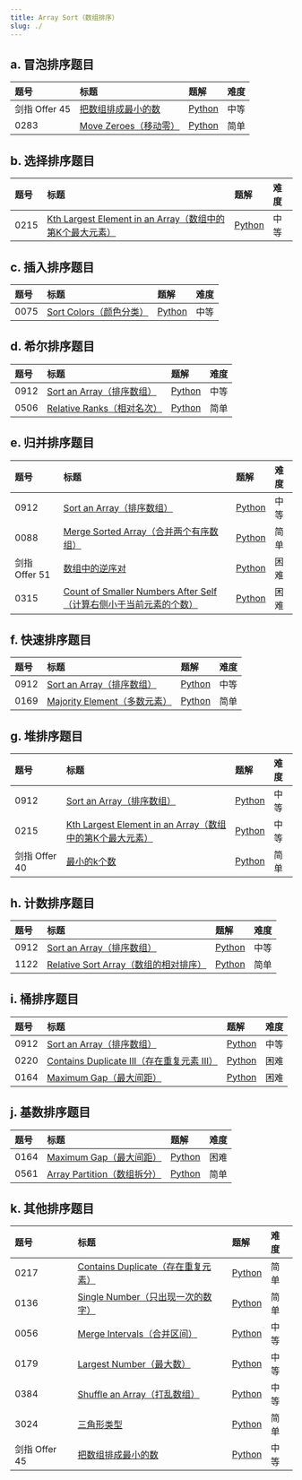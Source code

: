 ```yaml
---
title: Array Sort（数组排序）
slug: ./
---
```


## a. 冒泡排序题目

| 题号          | 标题                                 | 题解                                                                 | 难度 |
| :------------ | :----------------------------------- | :------------------------------------------------------------------- | :--- |
| 剑指 Offer 45 | [把数组排成最小的数][bszpczxds]      | [Python](./Questions/01-ba-shu-zu-pai-cheng-zui-xiao-de-shu-lcof.md) | 中等 |
| 0283          | [Move Zeroes（移动零）][move-zeroes] | [Python](./Questions/02-Move_Zeros.md)                               | 简单 |

## b. 选择排序题目

| 题号 | 标题                                                                                        | 题解                                                        | 难度 |
| :--- | :------------------------------------------------------------------------------------------ | :---------------------------------------------------------- | :--- |
| 0215 | [Kth Largest Element in an Array（数组中的第K个最大元素）][kth-largest-element-in-an-array] | [Python](./Questions/03-Kth_Largest_Element_in_an_Array.md) | 中等 |

## c. 插入排序题目

| 题号 | 标题                                   | 题解                                    | 难度 |
| :--- | :------------------------------------- | :-------------------------------------- | :--- |
| 0075 | [Sort Colors（颜色分类）][sort-colors] | [Python](./Questions/04-Sort_Colors.md) | 中等 |

## d. 希尔排序题目

| 题号 | 标题                                         | 题解                                      | 难度 |
| :--- | :------------------------------------------- | :---------------------------------------- | :--- |
| 0912 | [Sort an Array（排序数组）][sort-an-array]   | [Python](./Questions/05-Sort_an_Array.md) | 中等 |
| 0506 | [Relative Ranks（相对名次）][relative-ranks] | [Python](./)                              | 简单 |

## e. 归并排序题目

| 题号          | 标题                                                                                                     | 题解                                      | 难度 |
| :------------ | :------------------------------------------------------------------------------------------------------- | :---------------------------------------- | :--- |
| 0912          | [Sort an Array（排序数组）][sort-an-array]                                                               | [Python](./Questions/05-Sort_an_Array.md) | 中等 |
| 0088          | [Merge Sorted Array（合并两个有序数组）][merge-sorted-array]                                             | [Python](./)                              | 简单 |
| 剑指 Offer 51 | [数组中的逆序对][szzdnxd]                                                                                | [Python](./)                              | 困难 |
| 0315          | [Count of Smaller Numbers After Self（计算右侧小于当前元素的个数）][count-of-smaller-numbers-after-self] | [Python](./)                              | 困难 |

## f. 快速排序题目

| 题号 | 标题                                             | 题解                                      | 难度 |
| :--- | :----------------------------------------------- | :---------------------------------------- | :--- |
| 0912 | [Sort an Array（排序数组）][sort-an-array]       | [Python](./Questions/05-Sort_an_Array.md) | 中等 |
| 0169 | [Majority Element（多数元素）][majority-element] | [Python](./)                              | 简单 |

## g. 堆排序题目

| 题号          | 标题                                                                                        | 题解                                                        | 难度 |
| :------------ | :------------------------------------------------------------------------------------------ | :---------------------------------------------------------- | :--- |
| 0912          | [Sort an Array（排序数组）][sort-an-array]                                                  | [Python](./Questions/05-Sort_an_Array.md)                   | 中等 |
| 0215          | [Kth Largest Element in an Array（数组中的第K个最大元素）][kth-largest-element-in-an-array] | [Python](./Questions/03-Kth_Largest_Element_in_an_Array.md) | 中等 |
| 剑指 Offer 40 | [最小的k个数][zui-xiao-de-kge-shu-lcof]                                                     | [Python](./)                                                | 简单 |

## h. 计数排序题目

| 题号 | 标题                                                         | 题解                                      | 难度 |
| :--- | :----------------------------------------------------------- | :---------------------------------------- | :--- |
| 0912 | [Sort an Array（排序数组）][sort-an-array]                   | [Python](./Questions/05-Sort_an_Array.md) | 中等 |
| 1122 | [Relative Sort Array（数组的相对排序）][relative-sort-array] | [Python](./)                              | 简单 |

## i. 桶排序题目

| 题号 | 标题                                                                 | 题解                                      | 难度 |
| :--- | :------------------------------------------------------------------- | :---------------------------------------- | :--- |
| 0912 | [Sort an Array（排序数组）][sort-an-array]                           | [Python](./Questions/05-Sort_an_Array.md) | 中等 |
| 0220 | [Contains Duplicate III（存在重复元素 III）][contains-duplicate-iii] | [Python](./)                              | 困难 |
| 0164 | [Maximum Gap（最大间距）][maximum-gap]                               | [Python](./)                              | 困难 |

## j. 基数排序题目

| 题号 | 标题                                           | 题解         | 难度 |
| :--- | :--------------------------------------------- | :----------- | :--- |
| 0164 | [Maximum Gap（最大间距）][maximum-gap]         | [Python](./) | 困难 |
| 0561 | [Array Partition（数组拆分）][array-partition] | [Python](./) | 简单 |

## k. 其他排序题目

| 题号          | 标题                                                     | 题解                                                                 | 难度 |
| :------------ | :------------------------------------------------------- | :------------------------------------------------------------------- | :--- |
| 0217          | [Contains Duplicate（存在重复元素）][contains-duplicate] | [Python](./)                                                         | 简单 |
| 0136          | [Single Number（只出现一次的数字）][single-number]       | [Python](./)                                                         | 简单 |
| 0056          | [Merge Intervals（合并区间）][merge-intervals]           | [Python](./)                                                         | 中等 |
| 0179          | [Largest Number（最大数）][largest-number]               | [Python](./)                                                         | 中等 |
| 0384          | [Shuffle an Array（打乱数组）][shuffle-an-array]         | [Python](./)                                                         | 中等 |
| 3024          | [三角形类型][type-of-triangle]                           | [Python](./Questions/10-Type_of_Triangle.md)                         | 简单 |
| 剑指 Offer 45 | [把数组排成最小的数][bszpczxds]                          | [Python](./Questions/01-ba-shu-zu-pai-cheng-zui-xiao-de-shu-lcof.md) | 中等 |

<!-- 冒泡排序题目 -->

<!-- 选择排序题目 -->

<!-- 插入排序题目 -->

<!-- 希尔排序题目 -->

<!-- 归并排序题目 -->

<!-- 快速排序题目 -->

<!-- 堆排序题目 -->

<!-- 计数排序题目 -->

<!-- 桶排序题目 -->

<!-- 基数排序题目 -->

<!-- 其他排序题目 -->

[array-partition]: https://leetcode.com/problems/array-partition/
[bszpczxds]: https://leetcode.cn/problems/ba-shu-zu-pai-cheng-zui-xiao-de-shu-lcof/
[contains-duplicate]: https://leetcode.com/problems/contains-duplicate/
[contains-duplicate-iii]: https://leetcode.com/problems/contains-duplicate-iii/
[count-of-smaller-numbers-after-self]: https://leetcode.com/problems/count-of-smaller-numbers-after-self/
[kth-largest-element-in-an-array]: https://leetcode.com/problems/kth-largest-element-in-an-array/
[kth-largest-element-in-an-array]: https://leetcode.com/problems/kth-largest-element-in-an-array/
[largest-number]: https://leetcode.com/problems/largest-number/
[majority-element]: https://leetcode.com/problems/majority-element/
[maximum-gap]: https://leetcode.com/problems/maximum-gap/
[maximum-gap]: https://leetcode.com/problems/maximum-gap/
[merge-intervals]: https://leetcode.com/problems/merge-intervals/
[merge-sorted-array]: https://leetcode.com/problems/merge-sorted-array/
[move-zeroes]: https://leetcode.com/problems/move-zeroes/
[relative-ranks]: https://leetcode.com/problems/relative-ranks/
[relative-sort-array]: https://leetcode.com/problems/relative-sort-array/
[shuffle-an-array]: https://leetcode.com/problems/shuffle-an-array/
[single-number]: https://leetcode.com/problems/single-number/
[sort-an-array]: https://leetcode.com/problems/sort-an-array/
[sort-an-array]: https://leetcode.com/problems/sort-an-array/
[sort-an-array]: https://leetcode.com/problems/sort-an-array/
[sort-an-array]: https://leetcode.com/problems/sort-an-array/
[sort-an-array]: https://leetcode.com/problems/sort-an-array/
[sort-an-array]: https://leetcode.com/problems/sort-an-array/
[sort-colors]: https://leetcode.com/problems/sort-colors/
[szzdnxd]: https://leetcode.com/problems/shu-zu-zhong-de-ni-xu-dui-lcof/
[type-of-triangle]: https://leetcode.com/problems/type-of-triangle/
[zui-xiao-de-kge-shu-lcof]: https://leetcode.cn/problems/zui-xiao-de-kge-shu-lcof/
